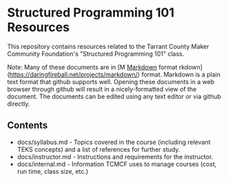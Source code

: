 # Structured Programming 101 Resources

This repository contains resources related to the Tarrant County Maker
Community Foundation's "Structured Programming 101" class.

Note: Many of these documents are in [M
[Markdown](https://daringfireball.net/projects/markdown/) format
rkdown](https://daringfireball.net/projects/markdown/) format.
Markdown is a plain text format that github supports well.  Opening
these documents in a web browser through github will result in a
nicely-formatted view of the document.  The documents can be edited
using any text editor or via github directly.

## Contents

* docs/syllabus.md - Topics covered in the course (including relevant
  TEKS concepts) and a list of references for further study.
* docs/instructor.md - Instructions and requirements for the
  instructor.
* docs/internal.md - Information TCMCF uses to manage courses (cost,
  run time, class size, etc.)

